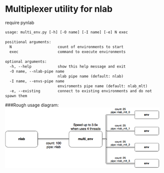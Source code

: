 # Multiplexer utility for nlab

require pynlab

````
usage: multi_env.py [-h] [-O name] [-I name] [-e] N exec

positional arguments:
  N                     count of environments to start
  exec                  command to execute environments

optional arguments:
  -h, --help            show this help message and exit
  -O name, --nlab-pipe name
                        nlab pipe name (default: nlab)
  -I name, --envs-pipe name
                        enviroments pipe name (default: nlab_mlt)
  -e, --existing        connect to existing environments and do not spawn them
````

###Rough usage diagram:
![diagram](./diagram.png)
